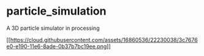 # particle_simulation
A 3D particle simulator in processing

[[https://cloud.githubusercontent.com/assets/16860536/22230038/3c7676e0-e190-11e6-8ade-0b37b7bc19ee.png]]
